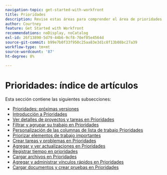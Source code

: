 ```yaml
---
navigation-topic: get-started-with-workfront
title: Prioridades
description: Revise estas áreas para comprender el área de prioridades de Adobe Workfront.
author: Courtney
feature: Get Started with Workfront
recommendations: noDisplay, noCatalog
exl-id: 26f13890-5d79-44b6-9cf8-70ef05e4564d
source-git-commit: b99e7b0f33f950c25aa83e3d1c8f13b08bc27a39
workflow-type: tm+mt
source-wordcount: '87'
ht-degree: 8%

---
```


# Prioridades: índice de artículos

Esta sección contiene las siguientes subsecciones:

* [Prioridades: próximas versiones](/help/quicksilver/workfront-basics/priorities/priorities-upcoming-releases.md)
* [Introducción a Prioridades](/help/quicksilver/workfront-basics/priorities/get-started-with-priorities.md)
* [Ver detalles de proyectos y tareas en Prioridades](/help/quicksilver/workfront-basics/priorities/view-task-project-details.md)
* [Filtrar y agrupar su trabajo en Prioridades](/help/quicksilver/workfront-basics/priorities/filter-group-work-priorities.md)
* [Personalización de las columnas de lista de trabajo Prioridades](/help/quicksilver/workfront-basics/priorities/customize-worklist-columns.md)
* [Priorizar elementos de trabajo importantes](/help/quicksilver/workfront-basics/priorities/prioritize-work-items.md)
* [Crear tareas y problemas en Prioridades](/help/quicksilver/workfront-basics/priorities/create-task-issue-priorities.md)
* [Agregar y ver actualizaciones en Prioridades](/help/quicksilver/workfront-basics/priorities/add-view-updates-priorities.md)
* [Registrar tiempo en prioridades](/help/quicksilver/workfront-basics/priorities/log-time-priorities.md)
* [Cargar archivos en Prioridades](/help/quicksilver/workfront-basics/priorities/upload-files-in-priorities.md)
* [Agregar y administrar vínculos rápidos en Prioridades](/help/quicksilver/workfront-basics/priorities/quick-links-priorities.md)
  <!--* [Catch up on work in Priorities](/help/quicksilver/workfront-basics/priorities/catch-me-up.md)-->
* [Cargar documentos y crear pruebas en Prioridades](/help/quicksilver/workfront-basics/priorities/documents-and-proofs-priorities.md)